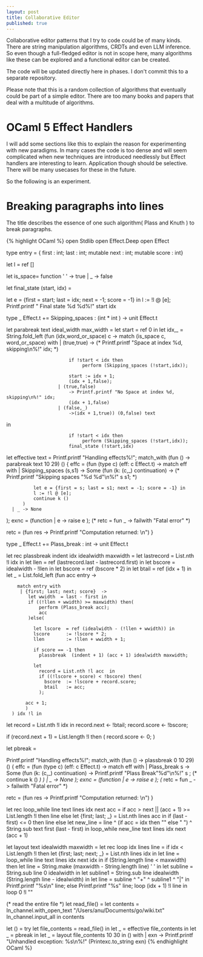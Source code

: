 ```yaml
---
layout: post
title: Collaborative Editor
published: true
---
```


Collaborative editor patterns that I try to code could be of many kinds. There are
string manipulation algorithms, CRDTs and even LLM inference. So even though a full-fledged
editor is not in scope here, many algorithms like these can be explored and a functional
editor can be created.

The code will be updated directly here in phases. I don't commit this to a separate repository.

Please note that this is a random collection of algorithms that eventually could be part of a simple editor.
There are too many books and papers that deal with a multitude of algorithms.

# OCaml 5 Effect Handlers

I will add some sections like this to explain the reason for experimenting with new paradigms. In many cases the code is too dense and will seem complicated when new techniques are introduced needlessly but Effect handlers are interesting to learn. Application though should be selective. There will be many usecases for these in the future.

So the following is an experiment.

# Breaking paragraphs into lines

The title describes the essence of one such algorithm( Plass and Knuth ) to break paragraphs.

{% highlight OCaml %}
open Stdlib
open Effect.Deep
open Effect

type entry = {
  first : int;
  last : int;
  mutable next : int;
  mutable score  : int}


let l = ref []

let is_space= function ' ' -> true | _ -> false

let final_state (start, idx) =

  let e = {first = start; last = idx; next = -1; score = -1} in
   l := !l @ [e];
  Printf.printf " Final state %d %d%!" start idx

type _ Effect.t += Skipping_spaces :  (int * int ) -> unit Effect.t

let parabreak  text ideal_width max_width  =
  let start = ref 0 in
  let idx,_ =
  String.fold_left (fun (idx,word_or_space) c ->
                       match (is_space c, word_or_space)  with
                       | (true,true)
                           ->
                           (* Printf.printf "Space at index %d, skipping\n%!" idx; *)

                           if !start < idx then
                                perform (Skipping_spaces (!start,idx));

                           start := idx + 1;
                           (idx + 1,false);
                       | (true,false)
                           -> Printf.printf "No Space at index %d, skipping\n%!" idx;
                           (idx + 1,false) 
                       | (false,_)
                           ->(idx + 1,true)) (0,false) text
 in

                           if !start < idx then
                                perform (Skipping_spaces (!start,idx));
                           final_state (!start,idx)
let effective text =
  Printf.printf "Handling effects%!";
  match_with (fun () -> parabreak text 10 29)
    ()
  { effc = (fun (type c) (eff: c Effect.t) ->
      match eff with
      | Skipping_spaces (s,s1) -> Some (fun (k: (c,_) continuation) ->
              (* Printf.printf "Skipping spaces \"%d %d\"\n%!" s s1; *)

              let e = {first = s; last = s1; next = -1; score = -1} in
              l := !l @ [e];
              continue k ()
          )
      | _ -> None
  );
  exnc = (function
        | e -> raise e
  );
  (* retc = fun _ -> failwith "Fatal error" *)

  retc = (fun res -> Printf.printf "Computation returned: \n")
 }


type _ Effect.t += Plass_break :  int -> unit Effect.t

let rec plassbreak indent  idx idealwidth maxwidth =
    let
    lastrecord = List.nth !l idx in
    let llen    = ref (lastrecord.last - lastrecord.first) in
    let bscore  = idealwidth - !llen in
    let bscore  = ref (bscore * 2) in
    let btail   = ref (idx + 1) in
    let _ =
    List.fold_left (fun acc entry ->

        match entry with
         | {first; last; next; score}  ->
            let wwidth  = last - first in
            if ((!llen + wwidth) >= maxwidth) then(
                perform (Plass_break acc);
                acc
            )else(

              let lscore  = ref (idealwidth - (!llen + wwidth)) in
              lscore      := !lscore * 2;
              llen        := !llen + wwidth + 1;

              if score == -1 then
                plassbreak  (indent + 1) (acc + 1) idealwidth maxwidth;

              let
                record = List.nth !l acc  in
                if ((!lscore + score) < !bscore) then(
                  bscore  := !lscore + record.score;
                  btail   := acc;
                );

           acc + 1;
           )
      ) idx !l in

  let record = List.nth !l idx in
  record.next <- !btail;
  record.score <- !bscore;

  if (record.next + 1) = List.length !l then (
       record.score <- 0;
  )

let pbreak =

  Printf.printf "Handling effects%!";
  match_with (fun () -> plassbreak 0 10 29)
    ()
  { effc = (fun (type c) (eff: c Effect.t) ->
      match eff with
      | Plass_break s -> Some (fun (k: (c,_) continuation) ->
              Printf.printf "Plass Break\"%d\"\n%!" s ;
              (* continue k () *)
          )
      | _ -> None
  );
  exnc = (function
        | e -> raise e
  );
  (* retc = fun _ -> failwith "Fatal error" *)

  retc = (fun res -> Printf.printf "Computation returned: \n")
 }

let rec loop_while line text lines idx next acc =
    if acc > next || (acc + 1) >= List.length !l then
        line
    else
        let {first; last; _} = List.nth lines acc in
        if (last - first) <= 0 then
            line
        else
            let new_line =
                line ^ (if acc = idx then "" else " ") ^
                String.sub text first (last - first)
            in
            loop_while  new_line text lines idx next (acc + 1)


let  layout text idealwidth maxwidth =
 let rec loop idx lines line =
    if idx < List.length !l then
        let {first; last; next; _} = List.nth lines idx in
        let line = loop_while line text lines idx next idx in
        if (String.length line < maxwidth)
        then
            let line = String.make (maxwidth - String.length line) ' ' in
            let subline = String.sub line 0 idealwidth in
            let subline1 = String.sub line idealwidth (String.length line - idealwidth) in
            let line = subline ^ "+" ^ subline1 ^ "|" in
            Printf.printf "%s\n" line;
        else Printf.printf "%s" line;
        loop (idx + 1) !l line
    in
    loop 0 !l ""

(* read the entire file *)
let read_file() =
  let contents = In_channel.with_open_text "/Users/anu/Documents/go/wiki.txt" In_channel.input_all in
  contents

let () =
  try
      let file_contents = read_file() in
      let _ = effective file_contents in
      let _ = pbreak in
      let _ = layout file_contents 10 30 in
      ()
  with
  | exn -> Printf.printf "Unhandled exception: %s\n%!" (Printexc.to_string exn)
{% endhighlight OCaml %}

